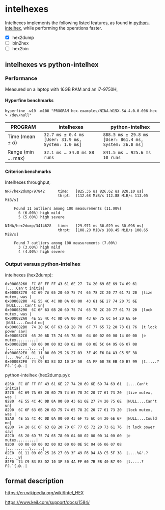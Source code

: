 # intelhexes

Intelhexes implements the following listed features, as found in
[python-intelhex](https://github.com/python-intelhex/intelhex), while
performing the operations faster.

- [x] hex2dump
- [ ] bin2hex
- [ ] hex2bin

## intelhexes vs python-intelhex

### Performance

Measured on a laptop with 16GB RAM and an i7-9750H,

#### Hyperfine benchmarks

`hyperfine -w10 -m100 "PROGRAM hex-examples/NINA-W15X-SW-4.0.0-006.hex > /dev/null"`

| PROGRAM           | intelhexes                                         | python-intelhex                                        |
| ----------------- | ------------------------------------------------   | --------------------------------------------------     |
| Time (mean ± σ)   | `32.7 ms ± 0.4 ms [User: 31.9 ms, System: 1.0 ms]` | `888.5 ms ± 29.8 ms [User: 861.4 ms, System: 26.8 ms]` |
| Range (min … max) | `32.1 ms … 34.0 ms 88 runs`                        | `841.5 ms … 925.6 ms 10 runs`                          |

#### Criterion benchmarks

Intelhexes throughput,

```
NRF/hex2dump/97842      time:   [825.36 us 826.62 us 828.10 us]
                        thrpt:  [112.68 MiB/s 112.88 MiB/s 113.05 MiB/s]

    Found 11 outliers among 100 measurements (11.00%)
      6 (6.00%) high mild
      5 (5.00%) high severe

NINA/hex2dump/3414628   time:   [29.971 ms 30.029 ms 30.098 ms]
                        thrpt:  [108.20 MiB/s 108.45 MiB/s 108.65 MiB/s]

    Found 7 outliers among 100 measurements (7.00%)
      3 (3.00%) high mild
      4 (4.00%) high severe
```

### Output versus python-intelhex

intelhexes (hex2dump):

```
0x00008260  FC 8F FF FF 43 61 6E 27  74 20 69 6E 69 74 69 61  |....Can't initia|
0x00008270  6C 69 7A 65 20 6D 75 74  65 78 2C 20 77 61 73 20  |lize mutex, was |
0x00008280  4E 55 4C 4C 0D 0A 00 00  43 61 6E 27 74 20 75 6E  |NULL....Can't un|
0x00008290  6C 6F 63 6B 20 6D 75 74  65 78 2C 20 77 61 73 20  |lock mutex, was |
0x000082A0  4E 55 4C 4C 0D 0A 00 00  43 6F 75 6C 64 20 6E 6F  |NULL....Could no|
0x000082B0  74 20 6C 6F 63 6B 20 70  6F 77 65 72 20 73 61 76  |t lock power sav|
0x000082C0  65 20 6D 75 74 65 78 00  04 00 02 00 00 14 00 00  |e mutex.........|
0x000082D0  00 00 00 00 02 00 02 00  00 0E 5C 04 05 06 07 08  |..........\.....|
0x000082E0  01 11 00 00 25 26 27 03  3F 49 F6 D4 A3 C5 5F 38  |....%&'.?I...._8|
0x000082F0  74 C9 B3 E3 D2 10 3F 50  4A FF 60 7B EB 40 B7 99  |t.....?PJ.`{.@..|
```

python-intelhex (hex2dump.py):

```
8260  FC 8F FF FF 43 61 6E 27 74 20 69 6E 69 74 69 61  |....Can't initia|
8270  6C 69 7A 65 20 6D 75 74 65 78 2C 20 77 61 73 20  |lize mutex, was |
8280  4E 55 4C 4C 0D 0A 00 00 43 61 6E 27 74 20 75 6E  |NULL....Can't un|
8290  6C 6F 63 6B 20 6D 75 74 65 78 2C 20 77 61 73 20  |lock mutex, was |
82A0  4E 55 4C 4C 0D 0A 00 00 43 6F 75 6C 64 20 6E 6F  |NULL....Could no|
82B0  74 20 6C 6F 63 6B 20 70 6F 77 65 72 20 73 61 76  |t lock power sav|
82C0  65 20 6D 75 74 65 78 00 04 00 02 00 00 14 00 00  |e mutex.........|
82D0  00 00 00 00 02 00 02 00 00 0E 5C 04 05 06 07 08  |..........\.....|
82E0  01 11 00 00 25 26 27 03 3F 49 F6 D4 A3 C5 5F 38  |....%&'.?I...._8|
82F0  74 C9 B3 E3 D2 10 3F 50 4A FF 60 7B EB 40 B7 99  |t.....?PJ.`{.@..|
```

## format description

https://en.wikipedia.org/wiki/Intel_HEX

https://www.keil.com/support/docs/1584/
